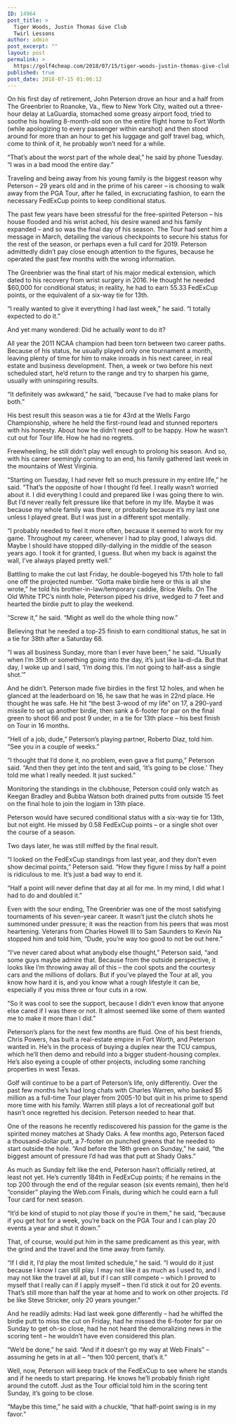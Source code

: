 ```yaml
---
ID: 14964
post_title: >
  Tiger Woods, Justin Thomas Give Club
  Twirl Lessons
author: admin
post_excerpt: ""
layout: post
permalink: >
  https://golf4cheap.com/2018/07/15/tiger-woods-justin-thomas-give-club-twirl-lessons/
published: true
post_date: 2018-07-15 01:06:12
---
```

<div><div data-reactid=407><p>On his first day of retirement, John Peterson drove an hour and a half from The Greenbrier to Roanoke, Va., flew to New York City, waited out a three-hour delay at LaGuardia, stomached some greasy airport food, tried to soothe his howling 8-month-old son on the entire flight home to Fort Worth (while apologizing to every passenger within earshot) and then stood around for more than an hour to get his luggage and golf travel bag, which, come to think of it, he probably won’t need for a while.</p><p>“That’s about the worst part of the whole deal,” he said by phone Tuesday. “I was in a bad mood the entire day.”</p><p>Traveling and being away from his young family is the biggest reason why Peterson – 29 years old and in the prime of his career – is choosing to walk away from the PGA Tour, after he failed, in excruciating fashion, to earn the necessary FedExCup points to keep conditional status.</p><p>The past few years have been stressful for the free-spirited Peterson – his house flooded and his wrist ached, his desire waned and his family expanded – and so was the final day of his season. The Tour had sent him a message in March, detailing the various checkpoints to secure his status for the rest of the season, or perhaps even a full card for 2019. Peterson admittedly didn’t pay close enough attention to the figures, because he operated the past few months with the wrong information.</p><p>The Greenbrier was the final start of his major medical extension, which dated to his recovery from wrist surgery in 2016. He thought he needed $60,000 for conditional status; in reality, he had to earn 55.33 FedExCup points, or the equivalent of a six-way tie for 13th.</p><p>“I really wanted to give it everything I had last week,” he said. “I totally expected to do it.”</p><p>And yet many wondered: Did he actually <em>want</em> to do it?</p><p>All year the 2011 NCAA champion had been torn between two career paths. Because of his status, he usually played only one tournament a month, leaving plenty of time for him to make inroads in his next career, in real estate and business development. Then, a week or two before his next scheduled start, he’d return to the range and try to sharpen his game, usually with uninspiring results.</p><p>“It definitely was awkward,” he said, “because I’ve had to make plans for both.”</p><p>His best result this season was a tie for 43rd at the Wells Fargo Championship, where he held the first-round lead and stunned reporters with his honesty. About how he didn’t need golf to be happy. How he wasn’t cut out for Tour life. How he had no regrets.</p><p>Freewheeling, he still didn’t play well enough to prolong his season. And so, with his career seemingly coming to an end, his family gathered last week in the mountains of West Virginia.</p><p>“Starting on Tuesday, I had never felt so much pressure in my entire life,” he said. “That’s the opposite of how I thought I’d feel. I really wasn’t worried about it. I did everything I could and prepared like I was going there to win. But I’d never really felt pressure like that before in my life. Maybe it was because my whole family was there, or probably because it’s my last one unless I played great. But I was just in a different spot mentally.</p><p>“I probably needed to feel it more often, because it seemed to work for my game. Throughout my career, whenever I had to play good, I always did. Maybe I should have stopped dilly-dallying in the middle of the season years ago. I took it for granted, I guess. But when my back is against the wall, I’ve always played pretty well.”</p><p>Battling to make the cut last Friday, he double-bogeyed his 17th hole to fall one off the projected number. “Gotta make birdie here or this is all she wrote,” he told his brother-in-law/temporary caddie, Brice Wells. On The Old White TPC’s ninth hole, Peterson piped his drive, wedged to 7 feet and hearted the birdie putt to play the weekend.</p><p>“Screw it,” he said. “Might as well do the whole thing now.”</p><p>Believing that he needed a top-25 finish to earn conditional status, he sat in a tie for 38th after a Saturday 68.</p><p>“I was all business Sunday, more than I ever have been,” he said. “Usually when I’m 35th or something going into the day, it’s just like la-di-da. But that day, I woke up and I said, ‘I’m doing this. I’m not going to half-ass a single shot.’”</p><p>And he didn’t. Peterson made five birdies in the first 12 holes, and when he glanced at the leaderboard on 16, he saw that he was in 22nd place. He thought he was safe. He hit “the best 3-wood of my life” on 17, a 290-yard missile to set up another birdie, then sank a 6-footer for par on the final green to shoot 66 and post 9 under, in a tie for 13th place – his best finish on Tour in 16 months.</p><p>“Hell of a job, dude,” Peterson’s playing partner, Roberto Diaz, told him. “See you in a couple of weeks.”</p><p>“I thought that I’d done it, no problem, even gave a fist pump,” Peterson said. “And then they get into the tent and said, ‘It’s going to be close.’ They told me what I really needed. It just sucked.”</p><p>Monitoring the standings in the clubhouse, Peterson could only watch as Keegan Bradley and Bubba Watson both drained putts from outside 15 feet on the final hole to join the logjam in 13th place.</p><p>Peterson would have secured conditional status with a six-way tie for 13th, but not eight. He missed by 0.58 FedExCup points – or a single shot over the course of a season.</p><p>Two days later, he was still miffed by the final result.</p><p>“I looked on the FedExCup standings from last year, and they don’t even show decimal points,” Peterson said. “How they figure I miss by half a point is ridiculous to me. It’s just a bad way to end it.</p><p>“Half a point will never define that day at all for me. In my mind, I did what I had to do and doubled it.”</p><p>Even with the sour ending, The Greenbrier was one of the most satisfying tournaments of his seven-year career. It wasn’t just the clutch shots he summoned under pressure; it was the reaction from his peers that was most heartening. Veterans from Charles Howell III to Sam Saunders to Kevin Na stopped him and told him, “Dude, you’re way too good to not be out here.”</p><p>“I’ve never cared about what anybody else thought,” Peterson said, “and some guys maybe admire that. Because from the outside perspective, it looks like I’m throwing away all of this – the cool spots and the courtesy cars and the millions of dollars. But if you’ve played the Tour at all, you know how hard it is, and you know what a rough lifestyle it can be, especially if you miss three or four cuts in a row.</p><p>“So it was cool to see the support, because I didn’t even know that anyone else cared if I was there or not. It almost seemed like some of them wanted me to make it more than I did.”</p><p>Peterson’s plans for the next few months are fluid. One of his best friends, Chris Powers, has built a real-estate empire in Fort Worth, and Peterson wanted in. He’s in the process of buying a duplex near the TCU campus, which he’ll then demo and rebuild into a bigger student-housing complex. He’s also eyeing a couple of other projects, including some ranching properties in west Texas.</p><p>Golf will continue to be a part of Peterson’s life, only differently. Over the past few months he’s had long chats with Charles Warren, who banked $5 million as a full-time Tour player from 2005-10 but quit in his prime to spend more time with his family. Warren still plays a lot of recreational golf but hasn’t once regretted his decision. Peterson needed to hear that.</p><p>One of the reasons he recently rediscovered his passion for the game is the spirited money matches at Shady Oaks. A few months ago, Peterson faced a thousand-dollar putt, a 7-footer on punched greens that he needed to start outside the hole. “And before the 18th green on Sunday,” he said, “the biggest amount of pressure I’d had was that putt at Shady Oaks.”</p><p>As much as Sunday felt like the end, Peterson hasn’t officially retired, at least not yet. He’s currently 184th in FedExCup points; if he remains in the top 200 through the end of the regular season (six events remain), then he’d “consider” playing the Web.com Finals, during which he could earn a full Tour card for next season.</p><p>“It’d be kind of stupid to not play those if you’re in them,” he said, “because if you get hot for a week, you’re back on the PGA Tour and I can play 20 events a year and shut it down.”</p><p>That, of course, would put him in the same predicament as this year, with the grind and the travel and the time away from family.</p><p>“If I did it, I’d play the most limited schedule,” he said. “I would do it just because I know I can still play. I may not like it as much as I used to, and I may not like the travel at all, but if I can still compete – which I proved to myself that I really can if I apply myself – then I’d stick it out for 20 events. That’s still more than half the year at home and to work on other projects. I’d be like Steve Stricker, only 20 years younger.”</p><p>And he readily admits: Had last week gone differently – had he whiffed the birdie putt to miss the cut on Friday, had he missed the 6-footer for par on Sunday to get oh-so close, had he not heard the demoralizing news in the scoring tent – he wouldn’t have even considered this plan.</p><p>“We’d be done,” he said. “And if it doesn’t go my way at Web Finals” – assuming he gets in at all – “then 100 percent, that’s it.”</p><p>Well, now, Peterson will keep track of the FedExCup to see where he stands and if he needs to start preparing. He knows he’ll probably finish right around the cutoff. Just as the Tour official told him in the scoring tent Sunday, it’s going to be close.</p><p>“Maybe this time,” he said with a chuckle, “that half-point swing is in my favor.”</p></div></div>